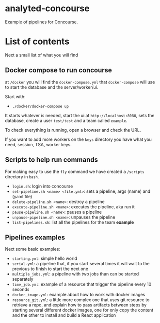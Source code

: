 # analyted-concourse

Example of pipelines for Concourse.

# List of contents

Next a small list of what you will find

## Docker compose to run concourse

at `/docker` you will find the `docker-compose.yml` that `docker-compose` will use to start the database and the server/worker/ui.

Start with:

- `./docker/docker-compose up`

It starts whatever is needed, start the ui at `http://localhost:8080`, sets the database, create a user `test/test` and a team called `example`.

To check everything is running, open a browser and check the URL.

If you want to add more workers on the `keys` directory you have what you need, session, TSA, worker keys.

## Scripts to help run commands

For making easy to use the `fly` command we have created a `/scripts` directory in `bash`.

- `login.sh`: login into concourse
- `set-pipeline.sh <name> <file.yml>`: sets a pipeline, args (name) and (yaml file)
- `delete-pipeline.sh <name>`: destroy a pipeline
- `execute-pipeline.sh <name>`: executes the pipeline, aka run it
- `pause-pipeline.sh <name>`: pauses a pipeline
- `unpause-pipeline.sh <name>`: unpauses the pipeline
- `list-pipelines.sh`: list all the pipelines for the team **example**

## Pipelines examples

Next some basic examples:

- `starting.yml`: simple hello world
- `serial.yml`: a pipeline that, if you start several times it will wait to the previous to finish to start the next one
- `multiple_jobs.yml`: a pipeline with two jobs than can be started separately
- `time_job.yml`: example of a resource that trigger the pipeline every 10 seconds
- `docker_image.yml`: example about how to work with docker images
- `resource_git.yml`: a little more complex one that uses git resource to retrieve a repo, and explain how to pass artifacts between steps by starting several different docker images, one for only copy the content and the other to install and build a React application
